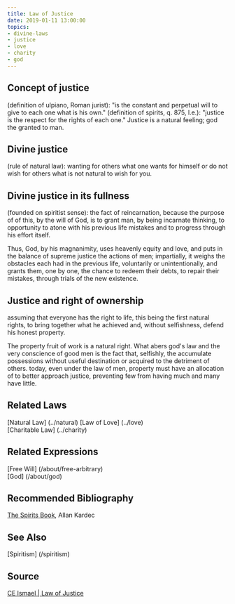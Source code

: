 ```yaml
---
title: Law of Justice
date: 2019-01-11 13:00:00
topics: 
- divine-laws
- justice
- love
- charity
- god
---
```



## Concept of justice
(definition of ulpiano, Roman jurist): "is the constant and perpetual will to give
to each one what is his own." (definition of spirits, q. 875, l.e.): "justice is the
respect for the rights of each one." Justice is a natural feeling; god the
granted to man.

## Divine justice
(rule of natural law): wanting for others what one wants for himself
or do not wish for others what is not natural to wish for you.

## Divine justice in its fullness
(founded on spiritist sense): the fact of reincarnation, because the purpose of
of this, by the will of God, is to grant man, by being incarnate thinking, to
opportunity to atone with his previous life mistakes and to progress through his
effort itself. 

Thus, God, by his magnanimity, uses heavenly equity and love, and puts
in the balance of supreme justice the actions of men; impartially, it weighs the
obstacles each had in the previous life, voluntarily or unintentionally, and
grants them, one by one, the chance to redeem their debts, to repair their mistakes,
through trials of the new existence.

## Justice and right of ownership
assuming that everyone has the right to life, this being the first
natural rights, to bring together what he achieved and, without selfishness, defend his
honest property. 

The property fruit of work is a natural right. What abers god's law
and the very conscience of good men is the fact that, selfishly, the
accumulate possessions without useful destination or acquired to the detriment of others.
today, even under the law of men, property must have an allocation of
to better approach justice, preventing few from having much and
many have little. 


## Related Laws
[Natural Law] (../natural)
[Law of Love] (../love)  
[Charitable Law] (../charity)  

## Related Expressions
[Free Will] (/about/free-arbitrary)  
[God] (/about/god)

## Recommended Bibliography
[The Spirits Book](/books/spirits-book), Allan Kardec  

## See Also
[Spiritism] (/spiritism)

## Source
[CE Ismael | Law of Justice](https://www.ceismael.com.br/download/apostila/apost1.htm)

